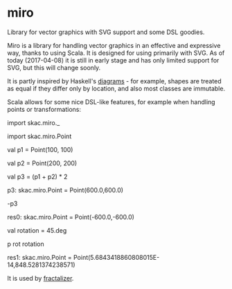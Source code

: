 # miro
Library for vector graphics with SVG support and some DSL goodies.

Miro is a library for handling vector graphics in an effective and expressive way, thanks to using Scala. It is designed for using primarily with SVG. As of today (2017-04-08) it is still in early stage and has only limited support for SVG, but this will change soonly.

It is partly inspired by Haskell's <a href="http://projects.haskell.org/diagrams/">diagrams</a> - for example, shapes are treated as equal if they differ only by location, and also most classes are immutable.

Scala allows for some nice DSL-like features, for example when handling points or transformations:

import skac.miro._

import skac.miro.Point

val p1 = Point(100, 100)

val p2 = Point(200, 200)

val p3 = (p1 + p2) * 2

p3: skac.miro.Point = Point(600.0,600.0)

-p3

res0: skac.miro.Point = Point(-600.0,-600.0)

val rotation = 45.deg

p rot rotation

res1: skac.miro.Point = Point(5.6843418860808015E-14,848.5281374238571)

It is used by <a href="https://github.com/skac112/fractalizer">fractalizer</a>.









